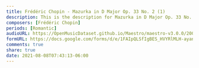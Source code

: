 ```yaml
---
title: Frédéric Chopin - Mazurka in D Major Op. 33 No. 2 (1)
description: This is the description for Mazurka in D Major Op. 33 No. 2 by Frédéric Chopin
composers: [Frédéric Chopin]
periods: [Romantic]
audioURL: https://OpenMusicDataset.github.io/Maestro/maestro-v3.0.0/2008/MIDI-Unprocessed_07_R2_2008_01-05_ORIG_MID--AUDIO_07_R2_2008_wav--3.midi
formURL: https://docs.google.com/forms/d/e/1FAIpQLSfIgBES_HVYRlMLH-ayanhWmtDLtoF2tP1jXwNMMYKxpIsXRw/viewform
comments: true
share: true
date: 2021-08-08T07:43:13-06:00
---
```

